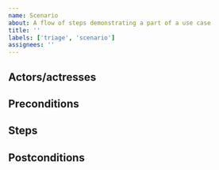 ```yaml
---
name: Scenario
about: A flow of steps demonstrating a part of a use case
title: ''
labels: ['triage', 'scenario']
assignees: ''
---
```

<!--
Give the scenario a succinct, attractive title.

Example:
The user logs in and is greeted using their name
-->

## Actors/actresses 
<!--
Add all actors/actresses involved in the scenario.

Example:
- User of the application.
-->

## Preconditions
<!--
Add the conditions that should be met at the start of the scenario.

Example:
- The user has launched the application.
- The user is not yet logged in.
-->

## Steps
<!--
Add the steps the actors/actresses execute during the scenario. 

Example:
- The user clicks on the "Log in" button.
- The user is redirected to the login page of their Solid pod.
- The user logs in.
- The user is redirected to the original application.
- The user is greeted using their preferred name.
-->

## Postconditions
<!--
Add the conditions that should be met at the end of the scenario.

Example:
- The user is logged in.
- The user is greeted using their preferred name.
-->